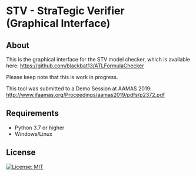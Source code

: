 # STV - StraTegic Verifier <br/> (Graphical Interface)

## About
This is the graphical interface for the STV model checker, which is available here: https://github.com/blackbat13/ATLFormulaChecker

Please keep note that this is work in progress.

This tool was submitted to a Demo Session at AAMAS 2019: http://www.ifaamas.org/Proceedings/aamas2019/pdfs/p2372.pdf

## Requirements
+ Python 3.7 or higher
+ Windows/Linux

## License

[![License: MIT](https://img.shields.io/badge/License-MIT-yellow.svg)](https://opensource.org/licenses/MIT)